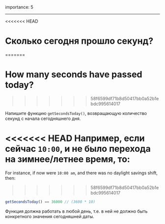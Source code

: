 importance: 5

---

<<<<<<< HEAD
# Сколько сегодня прошло секунд?
=======
# How many seconds have passed today?
>>>>>>> 58f6599df71b8d50417bb0a52b1ebdc995614017

Напишите функцию `getSecondsToday()`, возвращающую количество секунд с начала сегодняшнего дня.

<<<<<<< HEAD
Например, если сейчас `10:00`, и не было перехода на зимнее/летнее время, то:
=======
For instance, if now were `10:00 am`, and there was no daylight savings shift, then:
>>>>>>> 58f6599df71b8d50417bb0a52b1ebdc995614017

```js
getSecondsToday() == 36000 // (3600 * 10)
```

Функция должна работать в любой день, т.е. в ней не должно быть конкретного значения сегодняшней даты.
